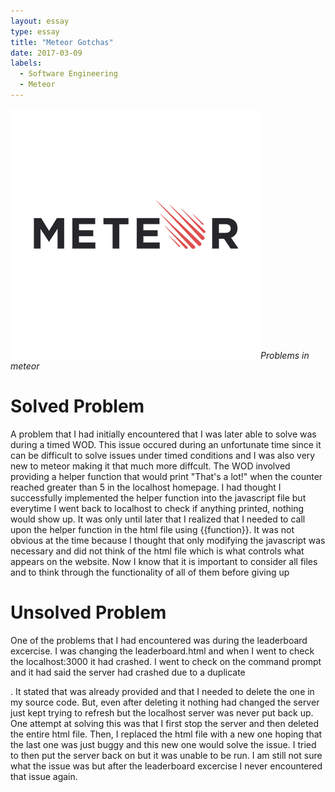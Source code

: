 ```yaml
---
layout: essay
type: essay
title: "Meteor Gotchas"
date: 2017-03-09
labels:
  - Software Engineering
  - Meteor
---
```

<img class="ui tiny right spaced image" src="../images/meteor.png">*Problems in meteor*

# Solved Problem

A problem that I had initially encountered that I was later able to solve was during a timed WOD. This issue occured during an unfortunate
time since it can be difficult to solve issues under timed conditions and I was also very new to meteor making it that much more diffcult.
The WOD involved providing a helper function that would print "That's a lot!" when the counter reached greater than 5 in the localhost
homepage. I had thought I successfully implemented the helper function into the javascript file but everytime I went back to localhost to
check if anything printed, nothing would show up. It was only until later that I realized that I needed to call upon the helper function
in the html file using {{function}}. It was not obvious at the time because I thought that only modifying the javascript was necessary and
did not think of the html file which is what controls what appears on the website. Now I know that it is important to consider all files
and to think through the functionality of all of them before giving up

# Unsolved Problem

One of the problems that I had encountered was during the leaderboard excercise. I was changing the leaderboard.html and when I went to check
the localhost:3000 it had crashed. I went to check on the command prompt and it had said the server had crashed due to a duplicate 
<head>. It stated that <head> was already provided and that I needed to delete the one in my source code. But, even after deleting it 
nothing had changed the server just kept trying to refresh but the localhost server was never put back up. One attempt at solving this
was that I first stop the server and then deleted the entire html file. Then, I replaced the html file with a new one hoping that the last one
was just buggy and this new one would solve the issue. I tried to then put the server back on but it was unable to be run. I am still not
sure what the issue was but after the leaderboard excercise I never encountered that issue again. 
